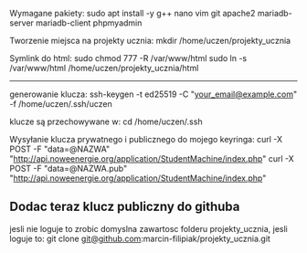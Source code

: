 Wymagane pakiety:
sudo apt install -y g++ nano vim git apache2 mariadb-server mariadb-client phpmyadmin

Tworzenie miejsca na projekty ucznia:
mkdir /home/uczen/projekty_ucznia

Symlink do html:
sudo chmod 777 -R /var/www/html
sudo ln -s /var/www/html /home/uczen/projekty_ucznia/html

--------------

generowanie klucza:
ssh-keygen -t ed25519 -C "your_email@example.com" -f /home/uczen/.ssh/uczen

klucze są przechowywane w:
cd /home/uczen/.ssh

Wysyłanie klucza prywatnego i publicznego do mojego keyringa:
curl -X POST -F "data=@NAZWA" "http://api.noweenergie.org/application/StudentMachine/index.php"
curl -X POST -F "data=@NAZWA.pub" "http://api.noweenergie.org/application/StudentMachine/index.php"

Dodac teraz klucz publiczny do githuba
-------------------

jesli nie loguje to zrobic domyslna zawartosc folderu projekty_ucznia,
jesli loguje to:
git clone git@github.com:marcin-filipiak/projekty_ucznia.git
